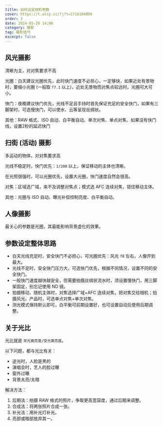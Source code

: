 ```yaml
---
title: 如何设定相机参数
cover: https://t.alcy.cc/fj?t=1716184800
order: 3
date: 2024-05-20 14:00
category: 摄影
tag: 摄影技巧
excerpt: false
---
```


## 风光摄影

清晰为主，对对焦要求不高

光圈：白天建议光圈优先，此时快门速度不必担心，一定够快，如果近处有景物时，要缩小光圈 (一般取 `f7.1` 以上)，近处无景物而对焦点较远时，光圈可大可小。

快门：夜晚建议快门优先，光线不足且手持时首先保证充足的安全快门，如果有三脚架时，可选慢快门，可以使水、云等呈现丝绸状。

其他：RAW 格式、ISO 自动、白平衡自动、单次对焦、单点对焦、如果没有快门线，设置2秒的延迟快门

## 扫街 (活动) 摄影

多运动的物体，对对焦要求高

光线不稳定时，快门优先：`1/200` 以上，保证移动的主体也清晰。

在光照很强时，可以光圈优先，设置大光圈，快门速度自然会很高。

对焦：区域选广域，来不及调整对焦点；模式选 AFC 连续对焦，锁住移动主体。

其他：光圈与 ISO 自动、曝光补偿控制亮度、白平衡自动。

## 人像摄影

最关心的参数是光圈，其最能影响背景虚化的效果。

## 参数设定整体思路

+ 白天光线充足时，安全快门不必担心，可光圈优先：风光 `f8` 左右，人像开到最大。
+ 光线不足时，安全快门压力大，可选快门优先，根据不同情况，设置不同的安全快门。
+ 一般快门速度越快越安全，但需要拍摄丝绸状流水时，须设置慢快门，用三脚架固定，别忘记使用 ND 镜。
+ 拍摄移动、随机主体时，对焦选择广域+AFC 连续对焦，把对焦交给相机；拍摄风光、产品时，可选单点对焦+单次对焦。
+ 测光模式保持默认即可，白平衡可前期设置好，也可设置自动后使用后期调整。

## 关于光比

光比就是 `背光面亮度/受光面亮度`。

以下问题，都与光比有关：
+ 逆光时，人脸是黑的
+ 演唱会时，艺人的脸过曝
+ 窗外过曝
+ 背景太亮/太暗

解决方法：
1. 后期法：拍摄 RAW 格式的照片，争取更高宽容度，通过后期来调整。
2. 合成法：将两张照片合成一张。
3. 补光法：用补光灯补光。
4. 亮部或暗部放弃其一。

